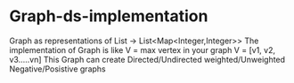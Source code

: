 # Graph-ds-implementation

Graph as representations of List<Vertex> -> List<Map<Integer,Integer>>
The implementation of Graph is like
V = max vertex in your graph
V = [v1, v2, v3.....vn]
This Graph can create Directed/Undirected weighted/Unweighted Negative/Posistive graphs
